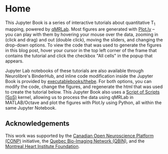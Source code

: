# Home

This Jupyter Book is a series of interactive tutorials about quantitative T<sub>1</sub> mapping, powered by <a href="https://github.com/neuropoly/qMRLab" target="_blank">qMRLab</a>. Most figures are generated with <a href="https://plot.ly/python/" target="_blank">Plot.ly</a> – you can play with them by hovering your mouse over the data, zooming in (click and drag) and out (double click), moving the sliders, and changing the drop-down options. To view the code that was used to generate the figures in this blog post, hover your cursor in the top left corner of the frame that contains the tutorial and click the checkbox "All cells" in the popup that appears.

Jupyter Lab notebooks of these tutorials are also available through Neurolibre's BinderHub, and inline code modification inside the Jupyter Book is provided by [executablebooks/thebe](https://github.com/executablebooks/thebe). For both options, you can modify the code, change the figures, and regenerate the html that was used to create the tutorial below. This Jupyter Book also uses a <a href="https://vatlab.github.io/sos-docs/" target="_blank">Script of Scripts (SoS)</a> kernel, allowing us to process the data using qMRLab in MATLAB/Octave and plot the figures with Plot.ly using Python, all within the same Jupyter Notebook.

## Acknowledgements

This work was supported by the <a href="http://conp.ca" target="_blank">Canadian Open Neuroscience Platform (CONP)</a> initiative, the <a href="https://www.rbiq-qbin.qc.ca/" target="_blank">Quebec Bio-Imaging Network (QBIN)</a>, and the <a href="https://www.icm-mhi.org/en/foundation" target="_blank">Montreal Heart Institute Foundation</a>.
